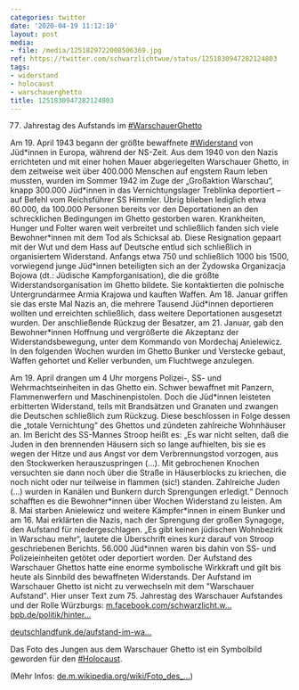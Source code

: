 ```yaml
---
categories: twitter
date: '2020-04-19 11:12:10'
layout: post
media:
- file: /media/1251829722008506369.jpg
ref: https://twitter.com/schwarzlichtwue/status/1251830947282124803
tags:
- widerstand
- holocaust
- warschauerghetto
title: 1251830947282124803
---
```

77. Jahrestag des Aufstands im [#WarschauerGhetto](/t/warschauerghetto) 



Am 19. April 1943 begann der größte bewaffnete [#Widerstand](/t/widerstand) von Jüd\*innen in Europa, während der NS-Zeit. 
Aus dem 1940 von den Nazis errichteten und mit einer hohen Mauer abgeriegelten Warschauer Ghetto, in dem zeitweise weit über 400.000 Menschen auf engstem Raum leben mussten, wurden im Sommer 1942 im Zuge der „Großaktion Warschau“, knapp 300.000 Jüd\*innen in das Vernichtungslager
Treblinka deportiert – auf Befehl vom Reichsführer SS Himmler. Übrig blieben lediglich etwa 60.000, da 100.000 Personen bereits vor den Deportationen an den schrecklichen Bedingungen im Ghetto gestorben waren.
Krankheiten, Hunger und Folter waren weit verbreitet und schließlich fanden sich viele Bewohner\*innen mit dem Tod als Schicksal ab. Diese Resignation gepaart mit der Wut und dem Hass auf Deutsche entlud sich schließlich in organisiertem Widerstand.
Anfangs etwa 750 und schließlich 1000 bis 1500, vorwiegend junge Jüd\*innen beteiligten sich an der Żydowska Organizacja Bojowa (dt.: Jüdische Kampforganisation), die die größte Widerstandsorganisation im Ghetto bildete.
Sie kontaktierten die polnische Untergrundarmee Armia Krajowa und kauften Waffen. Am 18. Januar griffen sie das erste Mal Nazis an, die mehrere Tausend Jüd\*innen deportieren wollten und erreichten schließlich, dass weitere Deportationen ausgesetzt wurden.
Der anschließende Rückzug der Besatzer, am 21. Januar, gab den Bewohner\*innen Hoffnung und vergrößerte die Akzeptanz der Widerstandsbewegung, unter dem Kommando von Mordechaj Anielewicz. In den folgenden Wochen wurden im Ghetto
Bunker und Verstecke gebaut, Waffen gehortet und Keller verbunden, um Fluchtwege anzulegen. 

Am 19. April drangen um 4 Uhr morgens Polizei-, SS- und Wehrmachtseinheiten in das Ghetto ein. Schwer bewaffnet mit Panzern, Flammenwerfern und Maschinenpistolen.
Doch die Jüd\*innen leisteten erbitterten Widerstand, teils mit Brandsätzen und Granaten und zwangen die Deutschen schließlich zum Rückzug. Diese beschlossen in Folge dessen die „totale Vernichtung“ des Ghettos und zündeten zahlreiche Wohnhäuser an.
Im Bericht des SS-Mannes Stroop heißt es: „Es war nicht selten, daß die Juden in den brennenden Häusern sich so lange aufhielten, bis sie es wegen der Hitze und aus Angst vor dem Verbrennungstod vorzogen, aus den Stockwerken herauszuspringen (…).
Mit gebrochenen Knochen versuchten sie dann noch über die Straße in Häuserblocks zu kriechen, die noch nicht oder nur teilweise in flammen (sic!) standen. Zahlreiche Juden (…) wurden in Kanälen und Bunkern durch Sprengungen erledigt.“
Dennoch schafften es die Bewohner\*innen über Wochen Widerstand zu leisten.  Am 8. Mai starben Anielewicz und weitere Kämpfer\*innen in einem Bunker und am 16. Mai erklärten die Nazis, nach der Sprengung der großen Synagoge, den Aufstand für niedergeschlagen.
„Es gibt keinen jüdischen Wohnbezirk in Warschau mehr“, lautete die Überschrift eines kurz darauf von Stroop geschriebenen Berichts. 56.000 Jüd\*innen waren bis dahin von SS- und Polizeieinheiten getötet oder deportiert worden.
Der Aufstand des Warschauer Ghettos hatte eine enorme symbolische Wirkkraft und gilt bis heute als Sinnbild des bewaffneten Widerstands.
Der Aufstand im Warschauer Ghetto ist nicht zu verwechseln mit dem "Warschauer Aufstand". Hier unser Text zum 75. Jahrestag des Warschauer Aufstandes und der Rolle Würzburgs: [m.facebook.com/schwarzlicht.w…](https://m.facebook.com/schwarzlicht.wue/posts/616955375379173/?_rdr)
[bpb.de/politik/hinter…](https://www.bpb.de/politik/hintergrund-aktuell/158334/warschauer-ghetto) 



[deutschlandfunk.de/aufstand-im-wa…](https://www.deutschlandfunk.de/aufstand-im-warschauer-ghetto-symbol-des-juedischen.724.de.html?dram:article_id=415723)



Das Foto des Jungen aus dem Warschauer Ghetto ist ein Symbolbild geworden für den [#Holocaust](/t/holocaust). 

(Mehr Infos: [de.m.wikipedia.org/wiki/Foto_des_…](https://de.m.wikipedia.org/wiki/Foto_des_Jungen_aus_dem_Warschauer_Ghetto))